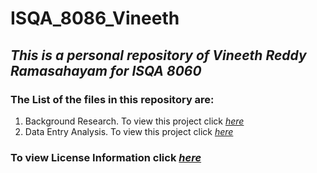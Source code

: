 # ISQA_8086_Vineeth

## _This is a personal repository of Vineeth Reddy Ramasahayam for ISQA 8060_ 

### The List of the files in this repository are:
1. Background Research.  To view this project click _[here](https://github.com/vineethreddyramasa/ISQA_8060_Vineeth/tree/master/Background%20Research)_ 
2. Data Entry Analysis.   To view this project click _[here](https://github.com/vineethreddyramasa/ISQA_8060_Vineeth/tree/master/Data%20Entry%20Analysis)_

### To view License Information click _[here](https://github.com/vineethreddyramasa/ISQA_8060_Vineeth/blob/master/LICENSE)_

